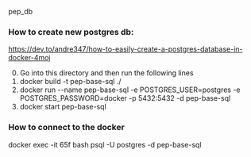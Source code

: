 pep_db

### How to create new postgres db: 


https://dev.to/andre347/how-to-easily-create-a-postgres-database-in-docker-4moj


0) Go into this directory and then run the following lines
1) docker build -t pep-base-sql ./
2) docker run --name pep-base-sql -e POSTGRES_USER=postgres -e POSTGRES_PASSWORD=docker -p 5432:5432 -d pep-base-sql
3) docker start pep-base-sql


### How to connect to the docker

docker exec -it 65f bash
psql -U postgres -d pep-base-sql